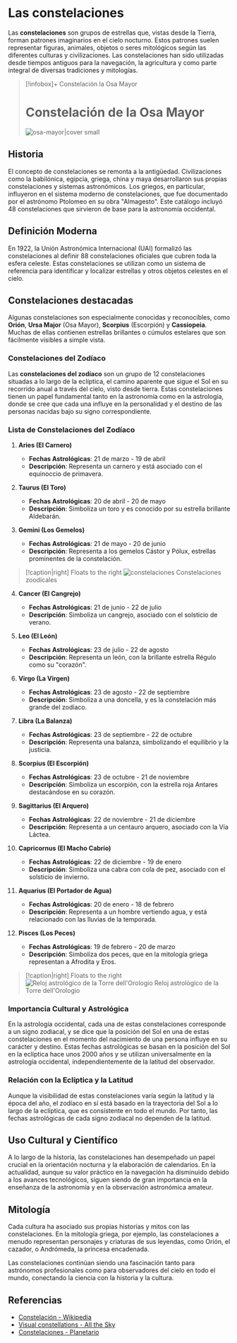 # Las constelaciones

Las **constelaciones** son grupos de estrellas que, vistas desde la Tierra, forman patrones imaginarios en el cielo nocturno. Estos patrones suelen representar figuras, animales, objetos o seres mitológicos según las diferentes culturas y civilizaciones. Las constelaciones han sido utilizadas desde tiempos antiguos para la navegación, la agricultura y como parte integral de diversas tradiciones y mitologías.

> [!infobox]+ Constelación la Osa Mayor
> # Constelación de la Osa Mayor
> ![osa-mayor|cover small](https://upload.wikimedia.org/wikipedia/commons/8/86/UrsaMajorCC.jpg)

## Historia
El concepto de constelaciones se remonta a la antigüedad. Civilizaciones como la babilónica, egipcia, griega, china y maya desarrollaron sus propias constelaciones y sistemas astronómicos. Los griegos, en particular, influyeron en el sistema moderno de constelaciones, que fue documentado por el astrónomo Ptolomeo en su obra "Almagesto". Este catálogo incluyó 48 constelaciones que sirvieron de base para la astronomía occidental.

## Definición Moderna
En 1922, la Unión Astronómica Internacional (UAI) formalizó las constelaciones al definir 88 constelaciones oficiales que cubren toda la esfera celeste. Estas constelaciones se utilizan como un sistema de referencia para identificar y localizar estrellas y otros objetos celestes en el cielo.

## Constelaciones destacadas
Algunas constelaciones son especialmente conocidas y reconocibles, como **Orión**, **Ursa Major** (Osa Mayor), **Scorpius** (Escorpión) y **Cassiopeia**. Muchas de ellas contienen estrellas brillantes o cúmulos estelares que son fácilmente visibles a simple vista.

### Constelaciones del Zodíaco

Las **constelaciones del zodíaco** son un grupo de 12 constelaciones situadas a lo largo de la eclíptica, el camino aparente que sigue el Sol en su recorrido anual a través del cielo, visto desde tierra. Estas constelaciones tienen un papel fundamental tanto en la astronomía como en la astrología, donde se cree que cada una influye en la personalidad y el destino de las personas nacidas bajo su signo correspondiente.

### Lista de Constelaciones del Zodíaco

1. **Aries (El Carnero)**
   - **Fechas Astrológicas**: 21 de marzo - 19 de abril
   - **Descripción**: Representa un carnero y está asociado con el equinoccio de primavera.

2. **Taurus (El Toro)**
   - **Fechas Astrológicas**: 20 de abril - 20 de mayo
   - **Descripción**: Simboliza un toro y es conocido por su estrella brillante Aldebarán.

3. **Gemini (Los Gemelos)**
   - **Fechas Astrológicas**: 21 de mayo - 20 de junio
   - **Descripción**: Representa a los gemelos Cástor y Pólux, estrellas prominentes de la constelación.

> [!caption|right] Floats to the right
> ![constelaciones](https://i.imgur.com/RlKNMk2.jpeg)
> Constelaciones zoodicales

4. **Cancer (El Cangrejo)**
   - **Fechas Astrológicas**: 21 de junio - 22 de julio
   - **Descripción**: Simboliza un cangrejo, asociado con el solsticio de verano.

5. **Leo (El León)**
   - **Fechas Astrológicas**: 23 de julio - 22 de agosto
   - **Descripción**: Representa un león, con la brillante estrella Régulo como su "corazón".

6. **Virgo (La Virgen)**
   - **Fechas Astrológicas**: 23 de agosto - 22 de septiembre
   - **Descripción**: Simboliza a una doncella, y es la constelación más grande del zodíaco.

7. **Libra (La Balanza)**
   - **Fechas Astrológicas**: 23 de septiembre - 22 de octubre
   - **Descripción**: Representa una balanza, simbolizando el equilibrio y la justicia.

8. **Scorpius (El Escorpión)**
   - **Fechas Astrológicas**: 23 de octubre - 21 de noviembre
   - **Descripción**: Simboliza un escorpión, con la estrella roja Antares destacándose en su corazón.

9. **Sagittarius (El Arquero)**
   - **Fechas Astrológicas**: 22 de noviembre - 21 de diciembre
   - **Descripción**: Representa a un centauro arquero, asociado con la Vía Láctea.

10. **Capricornus (El Macho Cabrío)**
    - **Fechas Astrológicas**: 22 de diciembre - 19 de enero
    - **Descripción**: Simboliza una cabra con cola de pez, asociado con el solsticio de invierno.

11. **Aquarius (El Portador de Agua)**
    - **Fechas Astrológicas**: 20 de enero - 18 de febrero
    - **Descripción**: Representa a un hombre vertiendo agua, y está relacionado con las lluvias de la temporada.

12. **Pisces (Los Peces)**
    - **Fechas Astrológicas**: 19 de febrero - 20 de marzo
    - **Descripción**: Simboliza dos peces, que en la mitología griega representan a Afrodita y Eros.

> [!caption|right] Floats to the right
> ![Reloj astrológico de la Torre dell'Orologio](https://i.imgur.com/Hb4QkJi.jpeg)
> Reloj astrológico de la Torre dell'Orologio


### Importancia Cultural y Astrológica

En la astrología occidental, cada una de estas constelaciones corresponde a un signo zodiacal, y se dice que la posición del Sol en una de estas constelaciones en el momento del nacimiento de una persona influye en su carácter y destino. Estas fechas astrológicas se basan en la posición del Sol en la eclíptica hace unos 2000 años y se utilizan universalmente en la astrología occidental, independientemente de la latitud del observador.

### Relación con la Eclíptica y la Latitud

Aunque la visibilidad de estas constelaciones varía según la latitud y la época del año, el zodíaco en sí está basado en la trayectoria del Sol a lo largo de la eclíptica, que es consistente en todo el mundo. Por tanto, las fechas astrológicas de cada signo zodiacal no dependen de la latitud.

## Uso Cultural y Científico
A lo largo de la historia, las constelaciones han desempeñado un papel crucial en la orientación nocturna y la elaboración de calendarios. En la actualidad, aunque su valor práctico en la navegación ha disminuido debido a los avances tecnológicos, siguen siendo de gran importancia en la enseñanza de la astronomía y en la observación astronómica amateur.

## Mitología
Cada cultura ha asociado sus propias historias y mitos con las constelaciones. En la mitología griega, por ejemplo, las constelaciones a menudo representan personajes y criaturas de sus leyendas, como Orión, el cazador, o Andrómeda, la princesa encadenada.

Las constelaciones continúan siendo una fascinación tanto para astrónomos profesionales como para observadores del cielo en todo el mundo, conectando la ciencia con la historia y la cultura.

## Referencias
- [Constelación - Wikipedia](https://es.wikipedia.org/wiki/Constelaci%C3%B3n)
- [Visual constellations - All the Sky](https://www.allthesky.com/constellations/visualconstellations.html)
- [Constelaciones - Planetario](https://www.planetario.net/constelaciones/)
